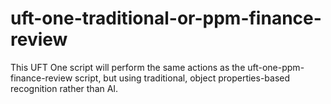 # uft-one-traditional-or-ppm-finance-review
This UFT One script will perform the same actions as the uft-one-ppm-finance-review script, but using traditional, object properties-based recognition rather than AI.
